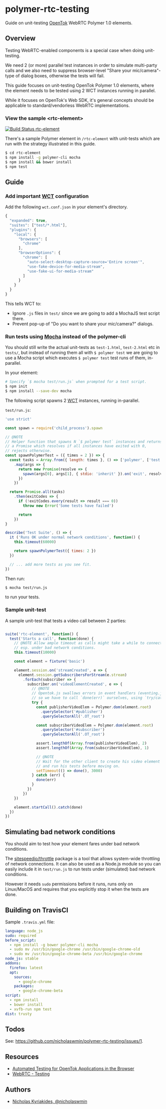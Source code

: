 # polymer-rtc-testing
Guide on unit-testing [OpenTok][opentok] WebRTC Polymer 1.0 elements.

## Overview

Testing WebRTC-enabled components is a special case when doing unit-testing.

We need 2 (or more) parallel test instances in order to simulate multi-party
calls and we also need to suppress browser-level "Share your mic/camera"-type
of dialog boxes, otherwise the tests will fail.

This guide focuses on unit-testing OpenTok Polymer 1.0 elements, where
the element needs to be tested using 2 WCT instances running in parallel.

While it focuses on OpenTok's Web SDK, it's general concepts should be
applicable to standard/vendorless WebRTC implementations.

### View the sample <rtc-element\>

[![Build Status rtc-element](https://travis-ci.org/nicholaswmin/polymer-rtc-testing.svg?branch=master)](https://travis-ci.org/nicholaswmin/polymer-rtc-testing)

There's a sample Polymer element in `/rtc-element` with unit-tests which are
run with the strategy illustrated in this guide.

```bash
$ cd rtc-element
$ npm install -g polymer-cli mocha
$ npm install && bower install
$ npm test
```

## Guide

### Add important [WCT][wct] configuration

Add the following `wct.conf.json` in your element's directory.

```javascript
{
  "expanded": true,
  "suites": ["test/*.html"],
  "plugins": {
    "local": {
      "browsers": [
        "chrome"
      ],
      "browserOptions": {
        "chrome": [
          "auto-select-desktop-capture-source='Entire screen'",
          "use-fake-device-for-media-stream",
          "use-fake-ui-for-media-stream"
        ]
      }
    }
  }
}
```

This tells WCT to:

- Ignore `.js` files in `test/` since we are going to add a MochaJS test script
  there.
- Prevent pop-up of "Do you want to share your mic/camera?" dialogs.

### Run tests using [Mocha][mocha] instead of the polymer-cli

You should still write the actual unit-tests as `test-1.html`, `test-2.html`
etc in `tests/`, but instead of running them all with `$ polymer test` we are
going to use a Mocha script which executes `$ polymer test` test runs
of them, in-parallel.

In your element:

```bash
# Specify `$ mocha test/run.js` when prompted for a test script.
$ npm init
$ npm install --save-dev mocha
```

The following script spawns 2 [WCT][wct] instances, running in-parallel.

`test/run.js`:

```javascript
'use strict'

const spawn = require('child_process').spawn

// @NOTE
// Helper function that spawns N `$ polymer test` instances and returns
// a Promise which resolves if all instances have exited with 0,
// rejects otherwise.
const spawnPolymerTest = ({ times = 2 }) => {
  const tasks = Array.from({ length: times }, () => ['polymer', ['test']])
    .map(args => {
      return new Promise(resolve => {
        spawn(args[0], args[1], { stdio: 'inherit' }).on('exit', resolve)
      })
    })

  return Promise.all(tasks)
    .then(exitCodes => {
      if (!exitCodes.every(result => result === 0))
        throw new Error('Some tests have failed')

      return
    })
}

describe('Test Suite', () => {
  it ('Runs OK under normal network conditions', function() {
    this.timeout(60000)

    return spawnPolymerTest({ times: 2 })
  })

  // ... add more tests as you see fit.
})
```

Then run:

```bash
$ mocha test/run.js
```

to run your tests.

### Sample unit-test

A sample unit-test that tests a video call between 2 parties:

```javascript

suite('rtc-element', function() {
  test('Starts a call', function(done) {
    // @NOTE Allow ample timeout as calls might take a while to connect,
    // esp. under bad network conditions.
    this.timeout(10000)

    const element = fixture('basic')

    element.session.on('streamCreated', e => {
      element.session.getSubscribersForStream(e.stream)
        .forEach(subscriber => {
          subscriber.on('videoElementCreated', e => {
            // @NOTE
            // Opentok.js swallows errors in event handlers (eventing.js),
            // so we have to call `done(err)` ourselves, using `try/catch`.
            try {
              const publisherVideoElem = Polymer.dom(element.root)
                .querySelector('#publisher')
                .querySelectorAll('.OT_root')

              const subscriberVideoElem = Polymer.dom(element.root)
                .querySelector('#subscriber')
                .querySelectorAll('.OT_root')

              assert.lengthOf(Array.from(publisherVideoElem), 2)
              assert.lengthOf(Array.from(subscriberVideoElem), 1)

              // @NOTE
              // Wait for the other client to create his video element
              // and run his tests before moving on.
              setTimeout(() => done(), 3000)
            } catch (err) {
              done(err)
            }
          })
        })
    })

    element.startCall().catch(done)
  })
})
```

## Simulating bad network conditions

You should aim to test how your element fares under bad network conditions.

The [sitespeedio/throttle][sitespeedio/throttle] package is a tool that allows
system-wide throttling of network connections. It can also be used as a
Node.js module so you can easily include it in `test/run.js` to run
tests under (simulated) bad network conditions.

However it needs `sudo` permissions before it runs, runs only on Linux/MacOS
and requires that you explicitly stop it when the tests are done.

## Building on TravisCI

Sample `.travis.yml` file:

```yaml
language: node_js
sudo: required
before_script:
  - npm install -g bower polymer-cli mocha
  - sudo mv /usr/bin/google-chrome /usr/bin/google-chrome-old
  - sudo mv /usr/bin/google-chrome-beta /usr/bin/google-chrome
node_js: stable
addons:
  firefox: latest
  apt:
    sources:
      - google-chrome
    packages:
      - google-chrome-beta
script:
  - npm install
  - bower install
  - xvfb-run npm test
dist: trusty
```

## Todos

See: https://github.com/nicholaswmin/polymer-rtc-testing/issues/1.

## Resources

- [Automated Testing for OpenTok Applications in the Browser][automated-testing-opentok]
- [WebRTC - Testing][webrtc.org:testing]

## Authors

- [Nicholas Kyriakides, @nicholaswmin][nicholaswmin]

[opentok]: https://github.com/opentok
[wct]: https://github.com/Polymer/web-component-tester
[automated-testing-opentok]: https://tokbox.com/blog/automated-testing-for-opentok-applications-in-the-browser/
[nicholaswmin]: https://github.com/nicholaswmin
[sitespeedio/throttle]: https://github.com/sitespeedio/throttle
[mocha]: https://mochajs.org/
[webrtc.org:testing]: https://webrtc.org/testing/
